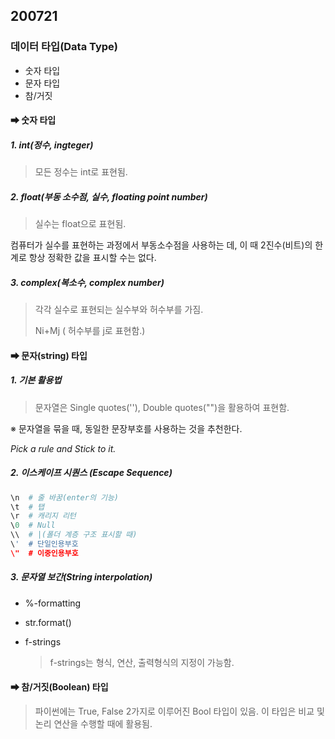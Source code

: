 ## 200721 

### 데이터 타입(Data Type)

- 숫자 타입
- 문자 타입
- 참/거짓

#### ➡ 숫자 타입

##### 1. int(정수, ingteger)

> 모든 정수는 int로 표현됨.

##### 2. float(부동 소수점, 실수, floating point number)

> 실수는 float으로 표현됨.

컴퓨터가 실수를 표현하는 과정에서 부동소수점을 사용하는 데, 이 때 2진수(비트)의 한계로 항상 정확한 값을 표시할 수는 없다. 

##### 3. complex(복소수, complex number)

> 각각 실수로 표현되는 실수부와 허수부를 가짐.
>
> Ni+Mj ( 허수부를 j로 표현함.)

#### ➡ 문자(string) 타입

##### 1. 기본 활용법

> 문자열은 Single quotes(''), Double quotes("")을 활용하여 표현함.

※ 문자열을 묶을 때, 동일한 문장부호를 사용하는 것을 추천한다.

*Pick a rule and Stick to it.*

##### 2. 이스케이프 시퀀스 (Escape Sequence)

``` python
\n  # 줄 바꿈(enter의 기능)
\t  # 탭
\r  # 캐리지 리턴
\0  # Null
\\  # |(폴더 계층 구조 표시할 때)
\'  # 단일인용부호
\"  # 이중인용부호
```

##### 3. 문자열 보간(String interpolation)

- %-formatting

- str.format()

- f-strings 

  > f-strings는 형식, 연산, 출력형식의 지정이 가능함. 

#### ➡ 참/거짓(Boolean) 타입

> 파이썬에는 True, False 2가지로 이루어진 Bool 타입이 있음. 이 타입은 비교 및 논리 연산을 수행할 때에 활용됨.

